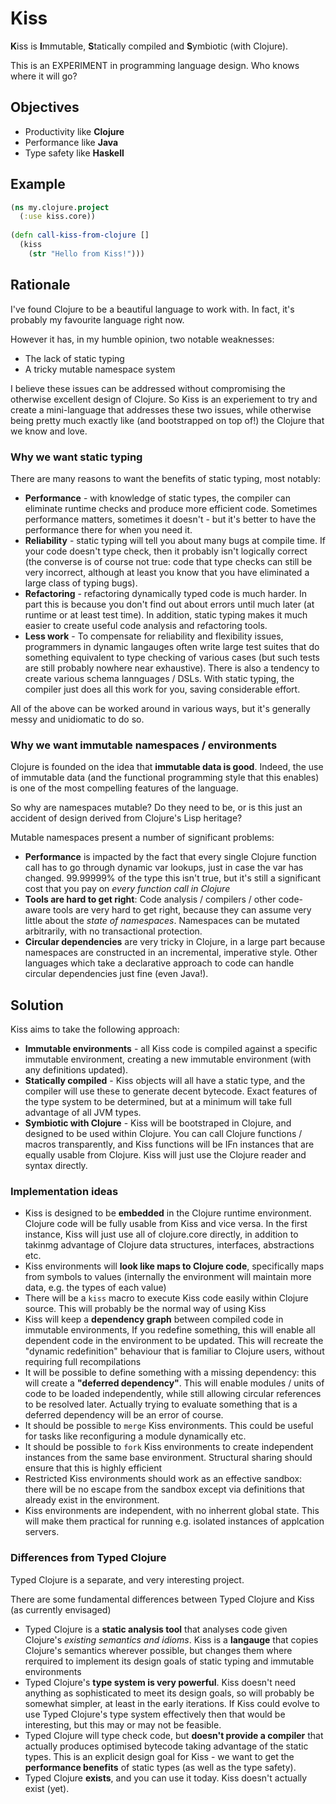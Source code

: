 Kiss
====

**K**iss is **I**mmutable, **S**tatically compiled and **S**ymbiotic (with Clojure).

This is an EXPERIMENT in programming language design. Who knows where it will go?

## Objectives

 - Productivity like **Clojure**
 - Performance like **Java**
 - Type safety like **Haskell**


## Example

```clojure
(ns my.clojure.project
  (:use kiss.core))
  
(defn call-kiss-from-clojure []
  (kiss 
    (str "Hello from Kiss!")))
```

## Rationale

I've found Clojure to be a beautiful language to work with. In fact, it's probably my favourite language right now.

However it has, in my humble opinion, two notable weaknesses:

 - The lack of static typing
 - A tricky mutable namespace system

I believe these issues can be addressed without compromising the otherwise excellent design of Clojure. So Kiss is an experiement to try and create a mini-language that addresses these two issues, while otherwise being pretty much exactly like (and bootstrapped on top of!) the Clojure that we know and love.

### Why we want static typing

There are many reasons to want the benefits of static typing, most notably:

 - **Performance** - with knowledge of static types, the compiler can eliminate runtime checks and produce more efficient code. Sometimes performance matters, sometimes it doesn't - but it's better to have the performance there for when you need it.
 - **Reliability** - static typing will tell you about many bugs at compile time. If your code doesn't type check, then it probably isn't logically correct (the converse is of course not true: code that type checks can still be very incorrect, although at least you know that you have eliminated a large class of typing bugs).
 - **Refactoring** - refactoring dynamically typed code is much harder. In part this is because you don't find out about errors until much later (at runtime or at least test time). In addition, static typing makes it much easier to create useful code analysis and refactoring tools.
 - **Less work** - To compensate for reliability and flexibility issues, programmers in dynamic langauges often write large test suites that do something equivalent to type checking of various cases (but such tests are still probably nowhere near exhaustive). There is also a tendency to create various schema lannguages / DSLs. With static typing, the compiler just does all this work for you, saving considerable effort.

All of the above can be worked around in various ways, but it's generally messy and unidiomatic to do so.

### Why we want immutable namespaces / environments

Clojure is founded on the idea that **immutable data is good**. Indeed, the use of immutable data (and the functional programming style that this enables) is one of the most compelling features of the language.

So why are namespaces mutable? Do they need to be, or is this just an accident of design derived from Clojure's Lisp heritage?

Mutable namespaces present a number of significant problems:

 - **Performance** is impacted by the fact that every single Clojure function call has to go through dynamic var lookups, just in case the var has changed. 99.99999% of the type this isn't true, but it's still a significant cost that you pay on *every function call in Clojure*
 - **Tools are hard to get right**: Code analysis / compilers / other code-aware tools are very hard to get right, because they can assume very little about the *state of namespaces*. Namespaces can be mutated arbitrarily, with no transactional protection.
 - **Circular dependencies** are very tricky in Clojure, in a large part because namespaces are constructed in an incremental, imperative style. Other languages which take a declarative approach to code can handle circular dependencies just fine (even Java!).


## Solution

Kiss aims to take the following approach:

 - **Immutable environments** - all Kiss code is compiled against a specific immutable environment, creating a new immutable environment (with any definitions updated). 
 - **Statically compiled** - Kiss objects will all have a static type, and the compiler will use these to generate decent bytecode. Exact features of the type system to be determined, but at a minimum will take full advantage of all JVM types.
 - **Symbiotic with Clojure** - Kiss will be bootstraped in Clojure, and designed to be used within Clojure. You can call Clojure functions / macros transparently, and Kiss functions will be IFn instances that are equally usable from Clojure. Kiss will just use the Clojure reader and syntax directly. 

### Implementation ideas

 - Kiss is designed to be **embedded** in the Clojure runtime environment. Clojure code will be fully usable from Kiss and vice versa. In the first instance, Kiss will just use all of clojure.core directly, in addition to takinmg advantage of Clojure data structures, interfaces, abstractions etc.
 - Kiss environments will **look like maps to Clojure code**, specifically maps from symbols to values (internally the environment will maintain more data, e.g. the types of each value)
 - There will be a `kiss` macro to execute Kiss code easily within Clojure source. This will probably be the normal way of using Kiss
 - Kiss will keep a **dependency graph** between compiled code in immutable environments, If you redefine something, this will enable all dependent code in the environment to be updated. This will recreate the "dynamic redefinition" behaviour that is familiar to Clojure users, without requiring full recompilations
 - It will be possible to define something with a missing dependency: this will create a **"deferred dependency"**. This will enable modules / units of code to be loaded independently, while still allowing circular references to be resolved later. Actually trying to evaluate something that is a deferred dependency will be an error of course.
 - It should be possible to `merge` Kiss environments. This could be useful for tasks like reconfiguring a module dynamically etc.
 - It should be possible to `fork` Kiss environments to create independent instances from the same base environment. Structural sharing should ensure that this is highly efficient
 - Restricted Kiss environments should work as an effective sandbox: there will be no escape from the sandbox except via definitions that already exist in the environment.
 - Kiss environments are independent, with no inherrent global state. This will make them practical for running e.g. isolated instances of applcation servers.

### Differences from Typed Clojure

Typed Clojure is a separate, and very interesting project.

There are some fundamental differences between Typed Clojure and Kiss (as currently envisaged)

 - Typed Clojure is a **static analysis tool** that analyses code given Clojure's *existing semantics and idioms*. Kiss is a **langauge** that copies Clojure's semantics wherever possible, but changes them where rerquired to implement its design goals of static typing and immutable environments
 - Typed Clojure's **type system is very powerful**. Kiss doesn't need anything as sophisticated to meet its design goals, so will probably be somewhat simpler, at least in the early iterations. If Kiss could evolve to use Typed Clojure's type system effectively then that would be interesting, but this may or may not be feasible.
 - Typed Clojure will type check code, but **doesn't provide a compiler** that actually produces optimised bytecode taking advantage of the static types. This is an explicit design goal for Kiss - we want to get the **performance benefits** of static types (as well as the type safety).
 - Typed Clojure **exists**, and you can use it today. Kiss doesn't actually exist (yet).
